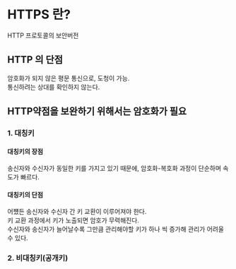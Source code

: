 # HTTPS 란? 
HTTP 프로토콜의 보안버전
## HTTP 의 단점
암호화가 되지 않은 평문 통신으로, 도청이 가능.   
통신하려는 상대를 확인하지 않는다.   

## HTTP약점을 보완하기 위해서는 암호화가 필요
### 1. 대칭키
#### 대칭키의 장점
송신자와 수신자가 동일한 키를 가지고 있기 때문에, 암호화-복호화 과정이 단순하며 속도가 빠르다.  
#### 대칭키의 단점
어쩄든 송신자와 수신자 간 키 교환이 이루어져야 한다.    
키 교환 과정에서 키가 노출되면 암호가 무력해진다.   
수신자와 송신자가 늘어날수록 그만큼 관리해야할 키가 하나 씩 증가해 관리가 어려울 수 있다.

### 2. 비대칭키(공개키)
